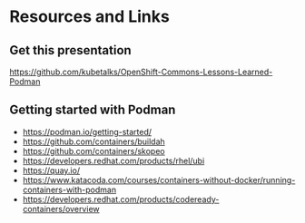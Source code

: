 Resources and Links
===================

Get this presentation
---------------------

https://github.com/kubetalks/OpenShift-Commons-Lessons-Learned-Podman

Getting started with Podman
---------------------------


- https://podman.io/getting-started/
- https://github.com/containers/buildah
- https://github.com/containers/skopeo
- https://developers.redhat.com/products/rhel/ubi
- https://quay.io/
- https://www.katacoda.com/courses/containers-without-docker/running-containers-with-podman
- https://developers.redhat.com/products/codeready-containers/overview
